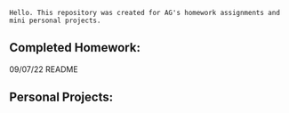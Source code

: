     Hello. This repository was created for AG's homework assignments and mini personal projects.
  
  Completed Homework:
  -
09/07/22 README
  
  Personal Projects:
  -
